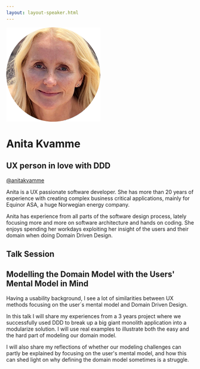 ```yaml
---
layout: layout-speaker.html
---
```

<div class="container section featured-speaker">
  <div class="row">
    <div class="col-xs-12 col-sm-2 img-container">
      <img class="speaker-page-img" src="../img/speakers/anita-kvamme-ON.png">
    </div>
    <div class="col-xs-12 col-sm-10 copy-container">
        <h1 class="speaker-header">Anita Kvamme</h1>
        <h2 class="speaker-subtitle">UX person in love with DDD</h2>
        <p class="copy"><a class="speaker-handle" href="https://twitter.com/anitakvamme" target="_blank">@anitakvamme</a></p>
        <p class="copy">Anita is a UX passionate software developer. She has more than 20 years of experience with creating complex business critical applications, mainly for Equinor ASA, a huge Norwegian energy company.</p> 
        <p class="copy">Anita has experience from all parts of the software design process, lately focusing more and more on software architecture and hands on coding. She enjoys spending her workdays exploiting her insight of the users and their domain when doing Domain Driven Design.</p>
        <h2 class="speaker-subheader">Talk Session</h2>
        <h2 class="speaker-subheader gold">Modelling the Domain Model with the Users' Mental Model in Mind</h2>
        <p class="copy">Having a usability background, I see a lot of similarities between UX methods focusing on the user´s mental model and Domain Driven Design.</p> 
        <p class="copy">In this talk I will share my experiences from a 3 years project where we successfully used DDD to break up a big giant monolith application into a modularize solution. I will use real examples to illustrate both the easy and the hard part of modeling our domain model.</p>
        <p class="copy">I will also share my reflections of whether our modeling challenges can partly be explained by focusing on the user's mental model, and how this can shed light on why defining the domain model sometimes is a struggle.</p>
    </div>
  </div>
</div>